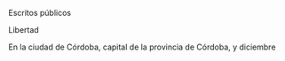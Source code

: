 Escritos públicos

Libertad

En la ciudad de Córdoba, capital de la provincia de Córdoba, y diciembre